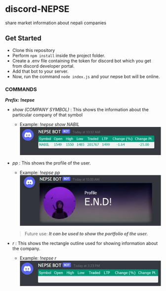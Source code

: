 # discord-NEPSE
share market information about nepali companies

## Get Started
- Clone this repository
- Perform `npm install` inside the project folder.
- Create a .env file containing the token for discord bot which you get from discord developer portal.
- Add that bot to your server.
- Now, run the command `node index.js` and your nepse bot will be online.

### COMMANDS
  ***Prefix: _!nepse_***
  - *show (COMPANY SYMBOL)* : This shows the information about the particular company of that symbol
    - Example: *!nepse show NABIL* <br>
    ![This is the image showing the information about NABIL](/images/showData.jpg)
    
  - *pp* : This shows the profile of the user.
    - Example: *!nepse pp* <br>
    ![This is the image showing the profile of the user](/images/pp.jpg)
    > Future use: ***It can be used to show the _portfolio_ of the user.***
    
  - *r* : This shows the rectangle outline used for showing information about the company.
    - Example: *!nepse r* <br>
    ![This is the image showing the rectangle outline for showing datas](/images/r.jpg)
